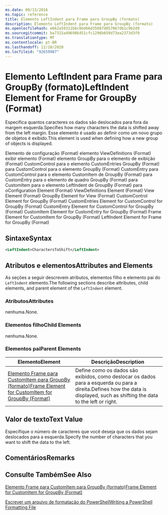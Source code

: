 ```yaml
---
ms.date: 09/13/2016
ms.topic: reference
title: Elemento LeftIndent para Frame para GroupBy (formato)
description: Elemento LeftIndent para Frame para GroupBy (formato)
ms.openlocfilehash: e662a59311bbc8bd66d35087d857067db1c9b2d9
ms.sourcegitcommit: ba7315a496986451cfc1296b659d73ea2373d3f0
ms.translationtype: MT
ms.contentlocale: pt-BR
ms.lasthandoff: 12/10/2020
ms.locfileid: "92659987"
---
```

# <a name="leftindent-element-for-frame-for-groupby-format"></a><span data-ttu-id="2cb6b-103">Elemento LeftIndent para Frame para GroupBy (formato)</span><span class="sxs-lookup"><span data-stu-id="2cb6b-103">LeftIndent Element for Frame for GroupBy (Format)</span></span>

<span data-ttu-id="2cb6b-104">Especifica quantos caracteres os dados são deslocados para fora da margem esquerda.</span><span class="sxs-lookup"><span data-stu-id="2cb6b-104">Specifies how many characters the data is shifted away from the left margin.</span></span> <span data-ttu-id="2cb6b-105">Esse elemento é usado ao definir como um novo grupo de objetos é exibido.</span><span class="sxs-lookup"><span data-stu-id="2cb6b-105">This element is used when defining how a new group of objects is displayed.</span></span>

<span data-ttu-id="2cb6b-106">Elemento de configuração (Format) elemento ViewDefinitions (Format) exibir elemento (Format) elemento GroupBy para o elemento de exibição (Format) CustomControl para o elemento CustomEntries GroupBy (Format) para CustomControl para o elemento GroupBy (Format) CustomEntry para CustomControl para o elemento CustomItem de GroupBy (Format) para CustomEntry para o elemento de quadro GroupBy (Format) para CustomItem para o elemento LeftIndent de GroupBy (Format) para o</span><span class="sxs-lookup"><span data-stu-id="2cb6b-106">Configuration Element (Format) ViewDefinitions Element (Format) View Element (Format) GroupBy Element for View (Format) CustomControl Element for GroupBy (Format) CustomEntries Element for CustomControl for GroupBy (Format) CustomEntry Element for CustomControl for GroupBy (Format) CustomItem Element for CustomEntry for GroupBy (Format) Frame Element for CustomItem for GroupBy (Format) LeftIndent Element for Frame for GroupBy (Format)</span></span>

## <a name="syntax"></a><span data-ttu-id="2cb6b-107">Sintaxe</span><span class="sxs-lookup"><span data-stu-id="2cb6b-107">Syntax</span></span>

```xml
<LeftIndent>CharactersToShift</LeftIndent>
```

## <a name="attributes-and-elements"></a><span data-ttu-id="2cb6b-108">Atributos e elementos</span><span class="sxs-lookup"><span data-stu-id="2cb6b-108">Attributes and Elements</span></span>

<span data-ttu-id="2cb6b-109">As seções a seguir descrevem atributos, elementos filho e elemento pai do `LeftIndent` elemento.</span><span class="sxs-lookup"><span data-stu-id="2cb6b-109">The following sections describe attributes, child elements, and parent element of the `LeftIndent` element.</span></span>

### <a name="attributes"></a><span data-ttu-id="2cb6b-110">Atributos</span><span class="sxs-lookup"><span data-stu-id="2cb6b-110">Attributes</span></span>

<span data-ttu-id="2cb6b-111">nenhuma.</span><span class="sxs-lookup"><span data-stu-id="2cb6b-111">None.</span></span>

### <a name="child-elements"></a><span data-ttu-id="2cb6b-112">Elementos filho</span><span class="sxs-lookup"><span data-stu-id="2cb6b-112">Child Elements</span></span>

<span data-ttu-id="2cb6b-113">nenhuma.</span><span class="sxs-lookup"><span data-stu-id="2cb6b-113">None.</span></span>

### <a name="parent-elements"></a><span data-ttu-id="2cb6b-114">Elementos pai</span><span class="sxs-lookup"><span data-stu-id="2cb6b-114">Parent Elements</span></span>

|<span data-ttu-id="2cb6b-115">Elemento</span><span class="sxs-lookup"><span data-stu-id="2cb6b-115">Element</span></span>|<span data-ttu-id="2cb6b-116">Descrição</span><span class="sxs-lookup"><span data-stu-id="2cb6b-116">Description</span></span>|
|-------------|-----------------|
|[<span data-ttu-id="2cb6b-117">Elemento Frame para CustomItem para GroupBy (formato)</span><span class="sxs-lookup"><span data-stu-id="2cb6b-117">Frame Element for CustomItem for GroupBy (Format)</span></span>](./frame-element-for-customitem-for-groupby-format.md)|<span data-ttu-id="2cb6b-118">Define como os dados são exibidos, como deslocar os dados para a esquerda ou para a direita.</span><span class="sxs-lookup"><span data-stu-id="2cb6b-118">Defines how the data is displayed, such as shifting the data to the left or right.</span></span>|

## <a name="text-value"></a><span data-ttu-id="2cb6b-119">Valor de texto</span><span class="sxs-lookup"><span data-stu-id="2cb6b-119">Text Value</span></span>

<span data-ttu-id="2cb6b-120">Especifique o número de caracteres que você deseja que os dados sejam deslocados para a esquerda.</span><span class="sxs-lookup"><span data-stu-id="2cb6b-120">Specify the number of characters that you want to shift the data to the left.</span></span>

## <a name="remarks"></a><span data-ttu-id="2cb6b-121">Comentários</span><span class="sxs-lookup"><span data-stu-id="2cb6b-121">Remarks</span></span>

## <a name="see-also"></a><span data-ttu-id="2cb6b-122">Consulte Também</span><span class="sxs-lookup"><span data-stu-id="2cb6b-122">See Also</span></span>

[<span data-ttu-id="2cb6b-123">Elemento Frame para CustomItem para GroupBy (formato)</span><span class="sxs-lookup"><span data-stu-id="2cb6b-123">Frame Element for CustomItem for GroupBy (Format)</span></span>](./frame-element-for-customitem-for-groupby-format.md)

[<span data-ttu-id="2cb6b-124">Escrever um arquivo de formatação do PowerShell</span><span class="sxs-lookup"><span data-stu-id="2cb6b-124">Writing a PowerShell Formatting File</span></span>](./writing-a-powershell-formatting-file.md)
